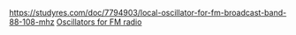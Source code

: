 https://studyres.com/doc/7794903/local-oscillator-for-fm-broadcast-band-88-108-mhz
[Oscillators for FM radio](https://www.edaboard.com/threads/oscillators-for-fm-radio.413247/)